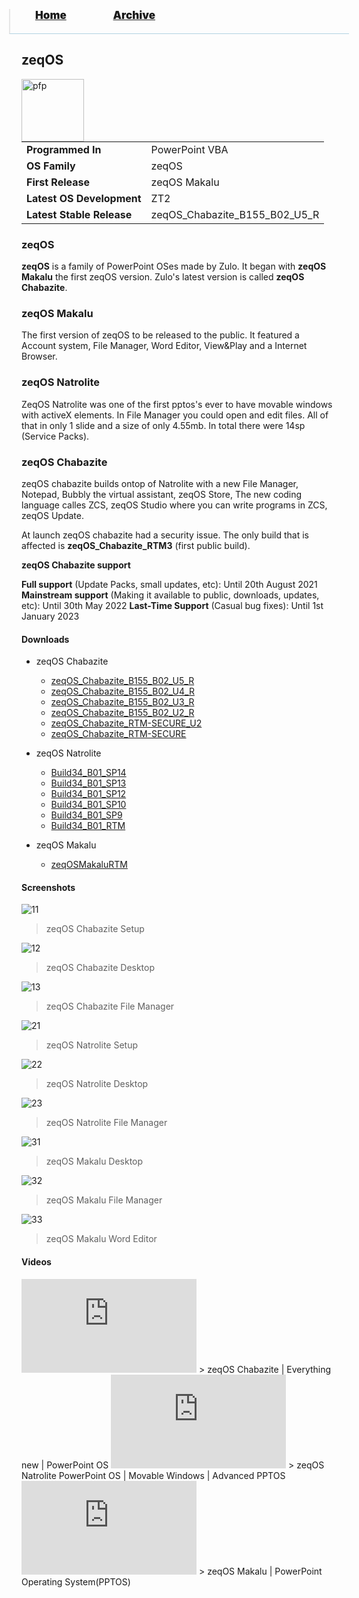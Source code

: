 <blockquote style="background: #0000;border-bottom: 1px solid #B2D2E1;height: 30px;margin: 0 -20px 20px;padding: 0px 20px 9px 40px;">
  <p style=""><a href="https://hexa-one.github.io/pptos-wiki/" style="font-size: 17px;font-weight: 900;font-style: normal;text-shadow: rgba(255,255,255,0.9) 0 1px 0;">Home</a>&nbsp;&nbsp;&nbsp;&nbsp;&nbsp;&nbsp;&nbsp;&nbsp;&nbsp;&nbsp;&nbsp;&nbsp;&nbsp;&nbsp;&nbsp;&nbsp;&nbsp;&nbsp;
    <a href="https://hexa-one.github.io/pptos-wiki/archive/" style="font-size: 17px;font-weight: 900;font-style: normal;text-shadow: rgba(255,255,255,0.9) 0 1px 0;">Archive</a>
  </p>
</blockquote>

## zeqOS

<a>
  <img align="left" height="100" alt="pfp" src="https://user-images.githubusercontent.com/58103738/128864791-d81ba4bc-c39c-4069-afb8-3a331f487bc3.png" />
</a>

|||
|---|---|
|**Programmed In**| PowerPoint VBA |
|**OS Family**| zeqOS |
|**First Release**| zeqOS Makalu |
|**Latest OS Development**| ZT2 |
|**Latest Stable Release**| zeqOS_Chabazite_B155_B02_U5_R |

### zeqOS

**zeqOS** is a family of PowerPoint OSes made by Zulo. It began with **zeqOS Makalu** the first zeqOS version. Zulo's latest version is called **zeqOS Chabazite**.

### zeqOS Makalu

The first version of zeqOS to be released to the public. It featured a Account system, File Manager, Word Editor, View&Play and a Internet Browser.

### zeqOS Natrolite

ZeqOS Natrolite was one of the first pptos's ever to have movable windows with activeX elements. In File Manager you could open and edit files. All of that in only 1 slide and a size of only 4.55mb. In total there were 14sp (Service Packs).

### zeqOS Chabazite

zeqOS chabazite builds ontop of Natrolite with a new File Manager, Notepad, Bubbly the virtual assistant, zeqOS Store, The new coding language calles ZCS, zeqOS Studio where you can write programs in ZCS, zeqOS Update.

At launch zeqOS chabazite had a security issue. The only build that is affected is **zeqOS_Chabazite_RTM3** (first public build).


**zeqOS Chabazite support**

**Full support** (Update Packs, small updates, etc): Until 20th August 2021
**Mainstream support** (Making it available to public, downloads, updates, etc): Until 30th May 2022
**Last-Time Support** (Casual bug fixes): Until 1st January 2023

#### Downloads


- zeqOS Chabazite
  - [zeqOS_Chabazite_B155_B02_U5_R](https://github.com/hexa-one/pptos-wiki/raw/gh-pages/files/Zeq_OS/zeqOS_Chabazite_B155_B02_U5_R.pptm)
  - [zeqOS_Chabazite_B155_B02_U4_R](https://github.com/hexa-one/pptos-wiki/raw/gh-pages/files/Zeq_OS/zeqOS_Chabazite_B155_B02_U4_R.pptm)
  - [zeqOS_Chabazite_B155_B02_U3_R](https://github.com/hexa-one/pptos-wiki/raw/gh-pages/files/Zeq_OS/zeqOS_Chabazite_B155_B02_U3_R.pptm)
  - [zeqOS_Chabazite_B155_B02_U2_R](https://github.com/hexa-one/pptos-wiki/raw/gh-pages/files/Zeq_OS/zeqOS_Chabazite_B155_B02_U2_R.pptm)
  - [zeqOS_Chabazite_RTM-SECURE_U2](https://github.com/hexa-one/pptos-wiki/raw/gh-pages/files/Zeq_OS/zeqOS_Chabazite_RTM-SECURE_U2.pptm)
  - [zeqOS_Chabazite_RTM-SECURE](https://github.com/hexa-one/pptos-wiki/raw/gh-pages/files/Zeq_OS/zeqOS_Chabazite_RTM-SECURE.pptm)

- zeqOS Natrolite
  - [Build34_B01_SP14](https://github.com/hexa-one/pptos-wiki/raw/gh-pages/files/Zeq_OS/Build34_B01_SP14.pptm)
  - [Build34_B01_SP13](https://github.com/hexa-one/pptos-wiki/raw/gh-pages/files/Zeq_OS/Build34_B01_SP13.pptm)
  - [Build34_B01_SP12](https://github.com/hexa-one/pptos-wiki/raw/gh-pages/files/Zeq_OS/Build34_B01_SP12.pptm)
  - [Build34_B01_SP10](https://github.com/hexa-one/pptos-wiki/raw/gh-pages/files/Zeq_OS/Build34_B01_SP10.pptm)
  - [Build34_B01_SP9](https://github.com/hexa-one/pptos-wiki/raw/gh-pages/files/Zeq_OS/Build34_B01_SP9.pptm)
  - [Build34_B01_RTM](https://github.com/hexa-one/pptos-wiki/raw/gh-pages/files/Zeq_OS/Build34_B01_RTM.pptm)

- zeqOS Makalu
  - [zeqOSMakaluRTM](https://github.com/hexa-one/pptos-wiki/raw/gh-pages/files/Zeq_OS/zeqOSMakaluRTM.pptm)

#### Screenshots

![11](https://user-images.githubusercontent.com/58103738/128869859-fdedc6ac-e8d3-4d0c-ac48-30a10a38440c.png)
> zeqOS Chabazite Setup

![12](https://user-images.githubusercontent.com/58103738/128870042-a345f5bd-14c7-4264-a1bf-92b18980828a.png)
> zeqOS Chabazite Desktop

![13](https://user-images.githubusercontent.com/58103738/128869962-5db0d2b9-0515-474c-baaa-5463871351d3.png)
> zeqOS Chabazite File Manager

![21](https://user-images.githubusercontent.com/58103738/128869679-0e2ce490-e576-4d86-9b20-a84f779006d4.png)
> zeqOS Natrolite Setup

![22](https://user-images.githubusercontent.com/58103738/128869506-6445733c-c61b-4b6e-993c-6b71826c3913.png)
> zeqOS Natrolite Desktop

![23](https://user-images.githubusercontent.com/58103738/128869747-953b10fb-91f8-4fc4-bf66-3b4b077b6fb0.png)
> zeqOS Natrolite File Manager

![31](https://user-images.githubusercontent.com/58103738/128869121-b1139f38-e584-4dd3-bc71-8990749f32cd.png)
> zeqOS Makalu Desktop

![32](https://user-images.githubusercontent.com/58103738/128869270-d9006d67-8ad3-4eed-9336-3c6c7b187ddd.png)
> zeqOS Makalu File Manager

![33](https://user-images.githubusercontent.com/58103738/128869370-ebda876e-25f4-4f85-b2d4-e66789d9c1f1.png)
> zeqOS Makalu Word Editor

#### Videos

<iframe width="280" height="150" src="https://www.youtube-nocookie.com/embed/gsUsA7E4_bs" title="YouTube video player" frameborder="0" allow="accelerometer; autoplay; clipboard-write; encrypted-media; gyroscope; picture-in-picture" allowfullscreen></iframe>
> zeqOS Chabazite | Everything new | PowerPoint OS

<iframe width="280" height="150" src="https://www.youtube-nocookie.com/embed/zJvO6dAL_3E" title="YouTube video player" frameborder="0" allow="accelerometer; autoplay; clipboard-write; encrypted-media; gyroscope; picture-in-picture" allowfullscreen></iframe>
> zeqOS Natrolite PowerPoint OS | Movable Windows | Advanced PPTOS

<iframe width="280" height="150" src="https://www.youtube-nocookie.com/embed/KLo0D9H2rWo" title="YouTube video player" frameborder="0" allow="accelerometer; autoplay; clipboard-write; encrypted-media; gyroscope; picture-in-picture" allowfullscreen></iframe>
> zeqOS Makalu | PowerPoint Operating System(PPTOS)
